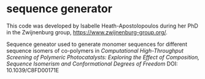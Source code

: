 # sequence generator

This code was developed by Isabelle Heath-Apostolopoulos during her PhD in the Zwijnenburg group, https://www.zwijnenburg-group.org/.

Sequence geneator used to generate monomer sequences for different sequence isomers of co-polymers in *Computational High-Throughput Screening of Polymeric Photocatalysts: Exploring the Effect of Composition, Sequence Isomerism and Conformational Degrees of Freedom* DOI: 10.1039/C8FD00171E
